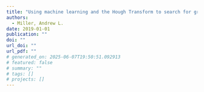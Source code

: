 ```yaml
---
title: "Using machine learning and the Hough Transform to search for gravitational waves due to r-mode emission by isolated neutron stars"
authors:
  - Miller, Andrew L.
date: 2019-01-01
publication: ""
doi: ""
url_doi: ""
url_pdf: ""
# generated_on: 2025-06-07T19:50:51.092913
# featured: false
# summary: ""
# tags: []
# projects: []
---
```

